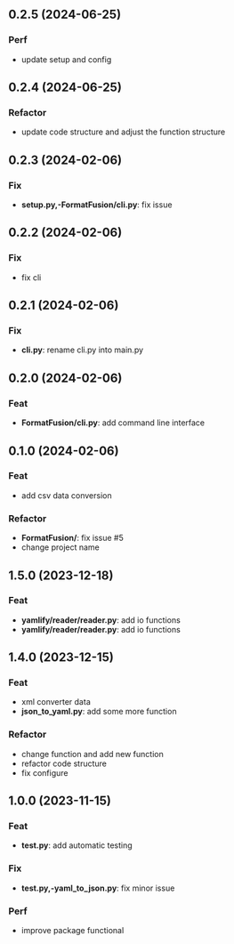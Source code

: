 ## 0.2.5 (2024-06-25)

### Perf

- update setup and config

## 0.2.4 (2024-06-25)

### Refactor

- update code structure and adjust the function structure

## 0.2.3 (2024-02-06)

### Fix

- **setup.py,-FormatFusion/cli.py**: fix issue

## 0.2.2 (2024-02-06)

### Fix

- fix cli

## 0.2.1 (2024-02-06)

### Fix

- **cli.py**: rename cli.py into main.py

## 0.2.0 (2024-02-06)

### Feat

- **FormatFusion/cli.py**: add command line interface

## 0.1.0 (2024-02-06)

### Feat

- add csv data conversion

### Refactor

- **FormatFusion/**: fix issue #5
- change project name

## 1.5.0 (2023-12-18)

### Feat

- **yamlify/reader/reader.py**: add io functions
- **yamlify/reader/reader.py**: add io functions

## 1.4.0 (2023-12-15)

### Feat

- xml converter data
- **json_to_yaml.py**: add some more function

### Refactor

- change function and add new function
- refactor code structure
- fix configure

## 1.0.0 (2023-11-15)

### Feat

- **test.py**: add automatic testing

### Fix

- **test.py,-yaml_to_json.py**: fix minor issue

### Perf

- improve package functional
